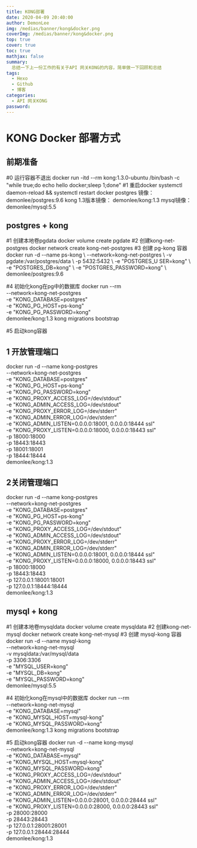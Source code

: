 ```yaml
---
title: KONG部署
date: 2020-04-09 20:40:00
author: DemonLee
img: /medias/banner/kong&docker.png
coverImg: /medias/banner/kong&docker.png
top: true
cover: true
toc: true
mathjax: false
summary: 
  总结一下上一份工作的有关于API 网关KONG的内容，简单做一下回顾和总结
tags:
  - Hexo
  - Github
  - 博客
categories:
  - API 网关KONG
password:
---
```


# KONG Docker 部署方式


## 前期准备
#0 运行容器不退出
docker run -itd --rm  kong:1.3.0-ubuntu /bin/bash -c "while true;do echo hello docker;sleep 1;done"
#1 重启docker
systemctl daemon-reload && systemctl restart docker
postgres 镜像： demonlee/postgres:9.6
kong 1.3版本镜像： demonlee/kong:1.3
mysql镜像： demonlee/mysql:5.5

## postgres + kong
#1 创建本地卷pgdata
docker volume create pgdate
#2 创建kong-net-postgres
docker network create kong-net-postgres
#3 创建 pg-kong 容器
docker run -d --name ps-kong  \ 
        --network=kong-net-postgres  \ 
        -v pgdate:/var/postgres/data \ 
        -p 5432:5432 \ 
        -e "POSTGRES_U SER=kong" \ 
        -e "POSTGRES_DB=kong" \ 
        -e "POSTGRES_PASSWORD=kong" \ 
        demonlee/postgres:9.6

#4 初始化kong在pg中的数据库
docker run --rm \
     --network=kong-net-postgres \
     -e "KONG_DATABASE=postgres" \
     -e "KONG_PG_HOST=ps-kong"   \
     -e "KONG_PG_PASSWORD=kong"  \
     demonlee/kong:1.3 kong migrations bootstrap

#5 启动kong容器

## 1 开放管理端口
docker run -d --name kong-postgres  \
     --network=kong-net-postgres    \
     -e "KONG_DATABASE=postgres"    \
     -e "KONG_PG_HOST=ps-kong"      \
     -e "KONG_PG_PASSWORD=kong"  \
     -e "KONG_PROXY_ACCESS_LOG=/dev/stdout" \
     -e "KONG_ADMIN_ACCESS_LOG=/dev/stdout" \
     -e "KONG_PROXY_ERROR_LOG=/dev/stderr"  \
     -e "KONG_ADMIN_ERROR_LOG=/dev/stderr"  \
     -e "KONG_ADMIN_LISTEN=0.0.0.0:18001, 0.0.0.0:18444 ssl" \
     -e "KONG_PROXY_LISTEN=0.0.0.0:18000, 0.0.0.0:18443 ssl" \
     -p 18000:18000 \
     -p 18443:18443 \
     -p 18001:18001 \
     -p 18444:18444 \
     demonlee/kong:1.3

## 2关闭管理端口
docker run -d --name kong-postgres  \
     --network=kong-net-postgres    \
     -e "KONG_DATABASE=postgres"    \
     -e "KONG_PG_HOST=ps-kong"      \
     -e "KONG_PG_PASSWORD=kong"  \
     -e "KONG_PROXY_ACCESS_LOG=/dev/stdout" \
     -e "KONG_ADMIN_ACCESS_LOG=/dev/stdout" \
     -e "KONG_PROXY_ERROR_LOG=/dev/stderr"  \
     -e "KONG_ADMIN_ERROR_LOG=/dev/stderr"  \
     -e "KONG_ADMIN_LISTEN=0.0.0.0:18001, 0.0.0.0:18444 ssl" \
     -e "KONG_PROXY_LISTEN=0.0.0.0:18000, 0.0.0.0:18443 ssl" \
     -p 18000:18000 \
     -p 18443:18443 \
     -p 127.0.0.1:18001:18001 \
     -p 127.0.0.1:18444:18444 \
     demonlee/kong:1.3
	 
## mysql + kong
#1 创建本地卷mysqldata
docker volume create mysqldata
#2 创建kong-net-mysql
docker network create kong-net-mysql
#3 创建 mysql-kong 容器
docker run -d --name mysql-kong \
               --network=kong-net-mysql \
			   -v mysqldata:/var/mysql/data \
               -p 3306:3306 \
               -e "MYSQL_USER=kong" \
               -e "MYSQL_DB=kong" \
               -e "MYSQL_PASSWORD=kong" \
               demonlee/mysql:5.5

#4 初始化kong在mysql中的数据库
docker run --rm \
     --network=kong-net-mysql \
     -e "KONG_DATABASE=mysql" \
     -e "KONG_MYSQL_HOST=mysql-kong" \
     -e "KONG_MYSQL_PASSWORD=kong" \
     demonlee/kong:1.3 kong migrations bootstrap

#5 启动kong容器
docker run -d --name kong-mysql \
     --network=kong-net-mysql \
     -e "KONG_DATABASE=mysql" \
     -e "KONG_MYSQL_HOST=mysql-kong" \
     -e "KONG_MYSQL_PASSWORD=kong" \
     -e "KONG_PROXY_ACCESS_LOG=/dev/stdout" \
     -e "KONG_ADMIN_ACCESS_LOG=/dev/stdout" \
     -e "KONG_PROXY_ERROR_LOG=/dev/stderr" \
     -e "KONG_ADMIN_ERROR_LOG=/dev/stderr" \
     -e "KONG_ADMIN_LISTEN=0.0.0.0:28001, 0.0.0.0:28444 ssl" \
	 -e "KONG_PROXY_LISTEN=0.0.0.0:28000, 0.0.0.0:28443 ssl" \
     -p 28000:28000 \
     -p 28443:28443 \
     -p 127.0.0.1:28001:28001 \
     -p 127.0.0.1:28444:28444 \
     demonlee/kong:1.3
	 
